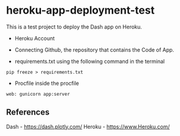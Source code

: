 # heroku-app-deployment-test
 
This is a test project to deploy the Dash app on Heroku.

- Heroku Account
- Connecting Github, the repository that contains the Code of App.

- requirements.txt
using the following command in the terminal 
```
pip freeze > requirements.txt
```
- Procfile
inside the procfile
```
web: gunicorn app:server
```


## References
Dash - https://dash.plotly.com/
Heroku - https://www.Heroku.com/